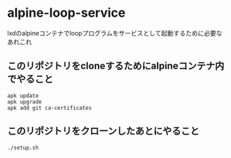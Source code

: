 # alpine-loop-service
lxdのalpineコンテナでloopプログラムをサービスとして起動するために必要なあれこれ

## このリポジトリをcloneするためにalpineコンテナ内でやること
```
apk update
apk upgrade
apk add git ca-certificates
```

## このリポジトリをクローンしたあとにやること
`./setup.sh`
